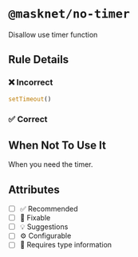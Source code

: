 <!-- begin title -->

# `@masknet/no-timer`

Disallow use timer function

<!-- end title -->

## Rule Details

### :x: Incorrect

```ts
setTimeout()
```

### :white_check_mark: Correct

## When Not To Use It

When you need the timer.

## Attributes

<!-- begin attributes -->

- [ ] :white_check_mark: Recommended
- [ ] :wrench: Fixable
- [ ] :bulb: Suggestions
- [ ] :gear: Configurable
- [ ] :thought_balloon: Requires type information

<!-- end attributes -->

